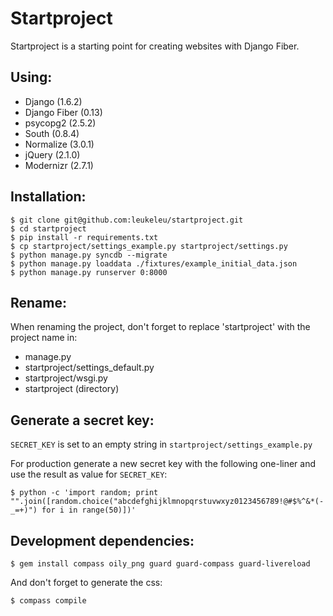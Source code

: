 # Startproject

Startproject is a starting point for creating websites with Django Fiber.

## Using:

* Django (1.6.2)
* Django Fiber (0.13)
* psycopg2 (2.5.2)
* South (0.8.4)
* Normalize (3.0.1)
* jQuery (2.1.0)
* Modernizr (2.7.1)

## Installation:

	$ git clone git@github.com:leukeleu/startproject.git
	$ cd startproject
	$ pip install -r requirements.txt
	$ cp startproject/settings_example.py startproject/settings.py
	$ python manage.py syncdb --migrate
	$ python manage.py loaddata ./fixtures/example_initial_data.json
	$ python manage.py runserver 0:8000


## Rename:

When renaming the project, don't forget to replace 'startproject' with the project name in:

* manage.py
* startproject/settings_default.py
* startproject/wsgi.py
* startproject (directory)


## Generate a secret key:

`SECRET_KEY` is set to an empty string in `startproject/settings_example.py`

For production generate a new secret key with the following one-liner and use the result as value for `SECRET_KEY`:

	$ python -c 'import random; print "".join([random.choice("abcdefghijklmnopqrstuvwxyz0123456789!@#$%^&*(-_=+)") for i in range(50)])'


## Development dependencies:

    $ gem install compass oily_png guard guard-compass guard-livereload

And don't forget to generate the css:

    $ compass compile
